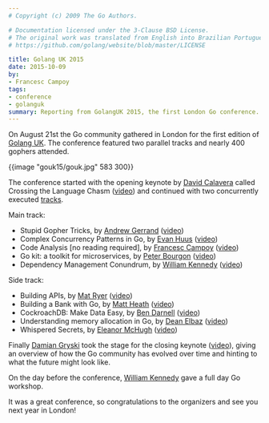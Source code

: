 ```yaml
---
# Copyright (c) 2009 The Go Authors.

# Documentation licensed under the 3-Clause BSD License.
# The original work was translated from English into Brazilian Portuguese.
# https://github.com/golang/website/blob/master/LICENSE

title: Golang UK 2015
date: 2015-10-09
by:
- Francesc Campoy
tags:
- conference
- golanguk
summary: Reporting from GolangUK 2015, the first London Go conference.
---
```



On August 21st the Go community gathered in London for the first edition of
[Golang UK](https://golanguk.com). The conference featured two parallel
tracks and nearly 400 gophers attended.

{{image "gouk15/gouk.jpg" 583 300}}

The conference started with the opening keynote by [David Calavera](https://twitter.com/calavera)
called Crossing the Language Chasm ([video](https://www.youtube.com/watch?v=JPVRnEZ4v_w&list=PLDWZ5uzn69ezRJYeWxYNRMYebvf8DerHd))
and continued with two concurrently executed [tracks](http://golanguk.com/schedule/).

Main track:

  - Stupid Gopher Tricks,
    by [Andrew Gerrand](https://twitter.com/enneff)
    ([video](https://www.youtube.com/watch?v=UECh7X07m6E&list=PLDWZ5uzn69ezRJYeWxYNRMYebvf8DerHd))
  - Complex Concurrency Patterns in Go,
    by [Evan Huus](https://twitter.com/eapache)
    ([video](https://www.youtube.com/watch?v=2HOO5gIgyMg&list=PLDWZ5uzn69ezRJYeWxYNRMYebvf8DerHd))
  - Code Analysis [no reading required],
    by [Francesc Campoy](https://twitter.com/francesc)
    ([video](https://www.youtube.com/watch?v=oorX84tBMqo&list=PLDWZ5uzn69ezRJYeWxYNRMYebvf8DerHd))
  - Go kit: a toolkit for microservices,
    by [Peter Bourgon](https://twitter.com/peterbourgon)
    ([video](https://www.youtube.com/watch?v=aL6sd4d4hxk&list=PLDWZ5uzn69ezRJYeWxYNRMYebvf8DerHd))
  - Dependency Management Conundrum,
    by [William Kennedy](https://twitter.com/goinggodotnet)
    ([video](https://www.youtube.com/watch?v=CdhucJShJU8&list=PLDWZ5uzn69ezRJYeWxYNRMYebvf8DerHd))

Side track:

  - Building APIs,
    by [Mat Ryer](https://twitter.com/matryer) ([video](https://www.youtube.com/watch?v=tIm8UkSf6RA&list=PLDWZ5uzn69ezRJYeWxYNRMYebvf8DerHd))
  - Building a Bank with Go,
    by [Matt Heath](https://twitter.com/mattheath)
    ([video](https://www.youtube.com/watch?v=cFJkLfujOts&list=PLDWZ5uzn69ezRJYeWxYNRMYebvf8DerHd))
  - CockroachDB: Make Data Easy,
    by [Ben Darnell](https://twitter.com/bendarnell)
    ([video](https://www.youtube.com/watch?v=33oqpLmQ3LE&list=PLDWZ5uzn69ezRJYeWxYNRMYebvf8DerHd))
  - Understanding memory allocation in Go,
    by [Dean Elbaz](https://twitter.com/DeanElbaz)
    ([video](https://www.youtube.com/watch?v=zjoieOpy5hE&list=PLDWZ5uzn69ezRJYeWxYNRMYebvf8DerHd))
  - Whispered Secrets,
    by [Eleanor McHugh](https://twitter.com/feyeleanor)
    ([video](https://www.youtube.com/watch?v=ViBRx-F4Z2U&list=PLDWZ5uzn69ezRJYeWxYNRMYebvf8DerHd))

Finally [Damian Gryski](https://twitter.com/dgryski)
took the stage for the closing keynote
([video](https://www.youtube.com/watch?v=IiSyFc10Jj0&list=PLDWZ5uzn69ezRJYeWxYNRMYebvf8DerHd)),
giving an overview of how the Go community has evolved over time and hinting
to what the future might look like.

On the day before the conference,
[William Kennedy](https://twitter.com/goinggodotnet)
gave a full day Go workshop.

It was a great conference, so congratulations to the organizers and see you next year in London!
